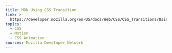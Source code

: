 ```yaml
---
title: MDN Using CSS Transition
link: >-
  https://developer.mozilla.org/en-US/docs/Web/CSS/CSS_Transitions/Using_CSS_transitions#Defining_transitions
topics:
  - CSS
  - Motion
  - CSS Animation
sources: Mozilla Developer Network
---
```

